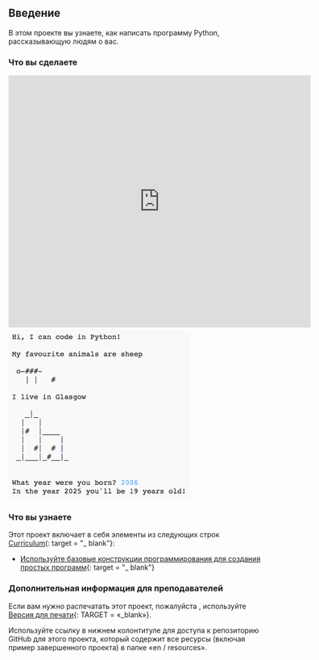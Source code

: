 ## Введение

В этом проекте вы узнаете, как написать программу Python, рассказывающую людям о вас.

### Что вы сделаете

<div class="trinket">
  <iframe src="https://trinket.io/embed/python/a1f663ae0d?outputOnly=true&start=result" width="600" height="500" frameborder="0" marginwidth="0" marginheight="0" allowfullscreen>
  </iframe>
  <img src="images/me-final.png">
</div>

### Что вы узнаете

Этот проект включает в себя элементы из следующих строк [Curriculum](http://rpf.io/curriculum)(: target = "_ blank"}:

+ [Используйте базовые конструкции программирования для создания простых программ](https://www.raspberrypi.org/curriculum/programming/creator){: target = "_ blank"}

### Дополнительная информация для преподавателей

Если вам нужно распечатать этот проект, пожалуйста , используйте [Версия для печати](https://projects.raspberrypi.org/en/projects/about-me/print){: TARGET = «_blank»}.

Используйте ссылку в нижнем колонтитуле для доступа к репозиторию GitHub для этого проекта, который содержит все ресурсы (включая пример завершенного проекта) в папке «en / resources».